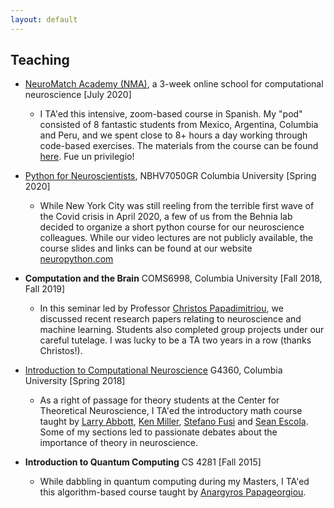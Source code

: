 ```yaml
---
layout: default
---
```


## Teaching

* [NeuroMatch Academy (NMA)](https://www.neuromatchacademy.org/), a 3-week online school for computational neuroscience [July 2020]
  * I TA'ed this intensive, zoom-based course in Spanish. My "pod" consisted of 8 fantastic students from Mexico, Argentina, Columbia and Peru, and we spent close to 8+ hours a day working through code-based exercises. The materials from the course can be found [here](https://github.com/NeuromatchAcademy/course-content/). Fue un privilegio!

* [Python for Neuroscientists](https://neuropython.com/), NBHV7050GR Columbia University [Spring 2020]
  * While New York City was still reeling from the terrible first wave of the Covid crisis in April 2020, a few of us from the Behnia lab decided to organize a short python course for our neuroscience colleagues. While our video lectures are not publicly available, the course slides and links can be found at our website [neuropython.com](https://neuropython.com/)

* **Computation and the Brain** COMS6998, Columbia University [Fall 2018, Fall 2019]
  * In this seminar led by Professor [Christos Papadimitriou](https://en.wikipedia.org/wiki/Logicomix), we discussed recent research papers relating to neuroscience and machine learning. Students also completed group projects under our careful tutelage. I was lucky to be a TA two years in a row (thanks Christos!).

* [Introduction to Computational Neuroscience](https://ctn.zuckermaninstitute.columbia.edu/courses) G4360, Columbia University [Spring 2018]
  * As a right of passage for theory students at the Center for Theoretical Neuroscience, I TA'ed the introductory math course taught by [Larry Abbott](https://ctn.zuckermaninstitute.columbia.edu/people/larry-f-abbott), [Ken Miller](https://ctn.zuckermaninstitute.columbia.edu/Ken), [Stefano Fusi](https://ctn.zuckermaninstitute.columbia.edu/people/stefano-fusi) and [Sean Escola](https://www.columbiapsychiatry.org/profile/gary-s-escola-md). Some of my sections led to passionate debates about the importance of theory in neuroscience.

* **Introduction to Quantum Computing** CS 4281 [Fall 2015]
  * While dabbling in quantum computing during my Masters, I TA'ed this algorithm-based course taught by [Anargyros Papageorgiou](http://www.cs.columbia.edu/~ap/).
